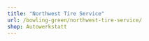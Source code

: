 ```yaml
---
title: "Northwest Tire Service"
url: /bowling-green/northwest-tire-service/
shop: Autowerkstatt
---
```

